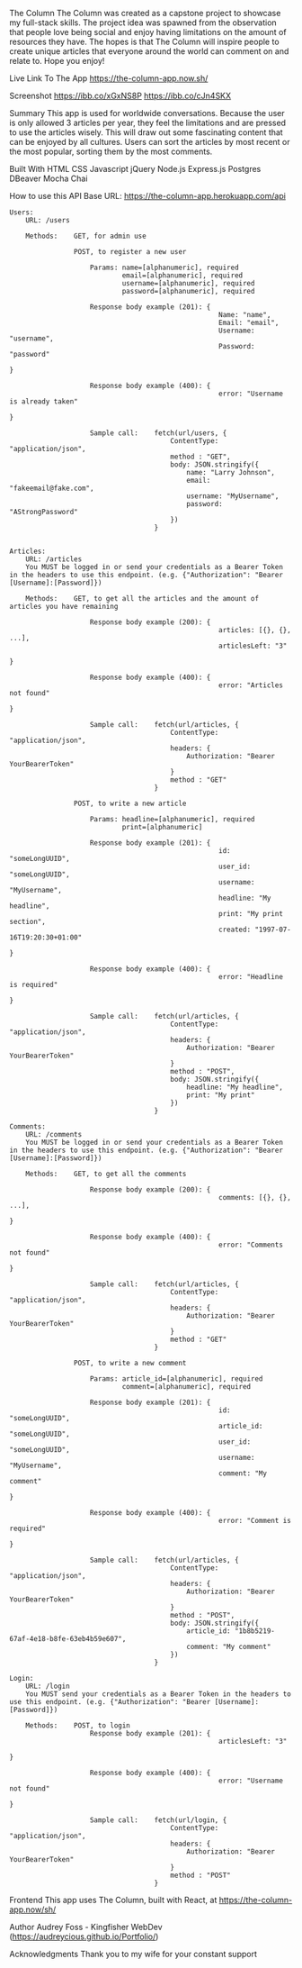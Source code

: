 The Column
The Column was created as a capstone project to showcase my full-stack skills. The project idea was spawned from the observation that people love being social and enjoy having limitations on the amount of resources they have. The hopes is that The Column will inspire people to create unique articles that everyone around the world can comment on and relate to. Hope you enjoy!

Live Link To The App
https://the-column-app.now.sh/

Screenshot
https://ibb.co/xGxNS8P
https://ibb.co/cJn4SKX

Summary
This app is used for worldwide conversations. Because the user is only allowed 3 articles per year, they feel the limitations and are pressed to use the articles wisely. This will draw out some fascinating content that can be enjoyed by all cultures. Users can sort the articles by most recent or the most popular, sorting them by the most comments.

Built With
HTML
CSS
Javascript
jQuery
Node.js
Express.js
Postgres
DBeaver
Mocha
Chai

How to use this API
Base URL: https://the-column-app.herokuapp.com/api

    Users:
        URL: /users

        Methods:    GET, for admin use

                    POST, to register a new user

                        Params: name=[alphanumeric], required
                                email=[alphanumeric], required
                                username=[alphanumeric], required
                                password=[alphanumeric], required

                        Response body example (201): {
                                                        Name: "name",
                                                        Email: "email",
                                                        Username: "username",
                                                        Password: "password"
                                                                                }

                        Response body example (400): {
                                                        error: "Username is already taken"
                                                                                            }

                        Sample call:    fetch(url/users, {
                                            ContentType: "application/json",
                                            method : "GET",
                                            body: JSON.stringify({
                                                name: "Larry Johnson",
                                                email: "fakeemail@fake.com",
                                                username: "MyUsername",
                                                password: "AStrongPassword"
                                            })
                                        }   


    Articles:
        URL: /articles
        You MUST be logged in or send your credentials as a Bearer Token in the headers to use this endpoint. (e.g. {"Authorization": "Bearer [Username]:[Password]})

        Methods:    GET, to get all the articles and the amount of articles you have remaining
                        
                        Response body example (200): {
                                                        articles: [{}, {}, ...],
                                                        articlesLeft: "3"
                                                                                }

                        Response body example (400): {
                                                        error: "Articles not found"
                                                                                            }

                        Sample call:    fetch(url/articles, {
                                            ContentType: "application/json",
                                            headers: {
                                                Authorization: "Bearer YourBearerToken"
                                            }
                                            method : "GET"
                                        }

                    POST, to write a new article

                        Params: headline=[alphanumeric], required
                                print=[alphanumeric]

                        Response body example (201): {
                                                        id: "someLongUUID",
                                                        user_id: "someLongUUID",
                                                        username: "MyUsername",
                                                        headline: "My headline",
                                                        print: "My print section",
                                                        created: "1997-07-16T19:20:30+01:00"
                                                                                                }

                        Response body example (400): {
                                                        error: "Headline is required"
                                                                                            }

                        Sample call:    fetch(url/articles, {
                                            ContentType: "application/json",
                                            headers: {
                                                Authorization: "Bearer YourBearerToken"
                                            }
                                            method : "POST",
                                            body: JSON.stringify({
                                                headline: "My headline",
                                                print: "My print"
                                            })
                                        }   

    Comments:
        URL: /comments
        You MUST be logged in or send your credentials as a Bearer Token in the headers to use this endpoint. (e.g. {"Authorization": "Bearer [Username]:[Password]})

        Methods:    GET, to get all the comments 
                        
                        Response body example (200): {
                                                        comments: [{}, {}, ...],
                                                                                    }

                        Response body example (400): {
                                                        error: "Comments not found"
                                                                                            }

                        Sample call:    fetch(url/articles, {
                                            ContentType: "application/json",
                                            headers: {
                                                Authorization: "Bearer YourBearerToken"
                                            }
                                            method : "GET"
                                        }

                    POST, to write a new comment

                        Params: article_id=[alphanumeric], required
                                comment=[alphanumeric], required

                        Response body example (201): {
                                                        id: "someLongUUID",
                                                        article_id: "someLongUUID",
                                                        user_id: "someLongUUID",
                                                        username: "MyUsername",
                                                        comment: "My comment"
                                                                                   }

                        Response body example (400): {
                                                        error: "Comment is required"
                                                                                            }

                        Sample call:    fetch(url/articles, {
                                            ContentType: "application/json",
                                            headers: {
                                                Authorization: "Bearer YourBearerToken"
                                            }
                                            method : "POST",
                                            body: JSON.stringify({
                                                article_id: "1b8b5219-67af-4e18-b8fe-63eb4b59e607",
                                                comment: "My comment"
                                            })
                                        }   

    Login:
        URL: /login
        You MUST send your credentials as a Bearer Token in the headers to use this endpoint. (e.g. {"Authorization": "Bearer [Username]:[Password]})

        Methods:    POST, to login
                        Response body example (201): {
                                                        articlesLeft: "3"
                                                                            }

                        Response body example (400): {
                                                        error: "Username not found"
                                                                                            }

                        Sample call:    fetch(url/login, {
                                            ContentType: "application/json",
                                            headers: {
                                                Authorization: "Bearer YourBearerToken"
                                            }
                                            method : "POST"
                                        }   

Frontend
This app uses The Column, built with React, at https://the-column-app.now/sh/

Author
Audrey Foss - Kingfisher WebDev (https://audreycious.github.io/Portfolio/)

Acknowledgments
Thank you to my wife for your constant support
